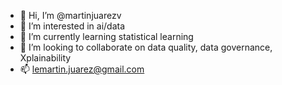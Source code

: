 - 👋 Hi, I’m @martinjuarezv
- 👀 I’m interested in ai/data
- 🌱 I’m currently learning statistical learning
- 💞️ I’m looking to collaborate on data quality, data governance, Xplainability
- 📫 lemartin.juarez@gmail.com

<!---
martinjuarezv/martinjuarezv is a ✨ special ✨ repository because its `README.md` (this file) appears on your GitHub profile.
You can click the Preview link to take a look at your changes.
--->
